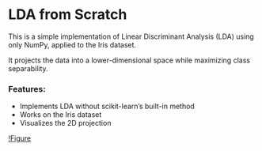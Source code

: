 # LDA from Scratch

This is a simple implementation of Linear Discriminant Analysis (LDA) using only NumPy, applied to the Iris dataset.

It projects the data into a lower-dimensional space while maximizing class separability.

### Features:

- Implements LDA without scikit-learn’s built-in method
- Works on the Iris dataset
- Visualizes the 2D projection

[!Figure](./Figure_1.png)
